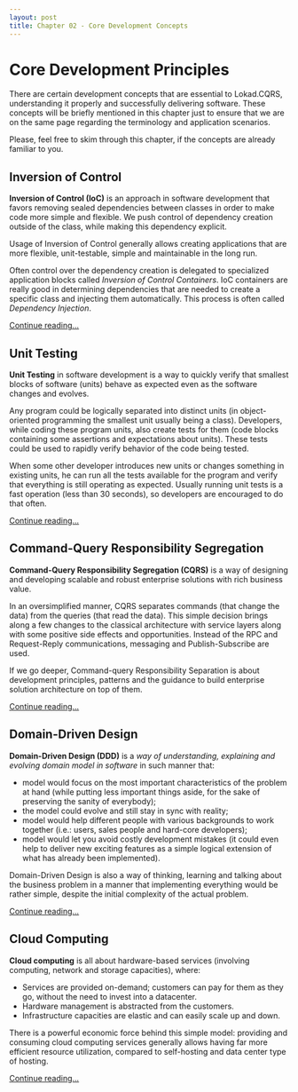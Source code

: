 ```yaml
---
layout: post
title: Chapter 02 - Core Development Concepts
---
```


Core Development Principles
===========================

There are certain development concepts that are essential to Lokad.CQRS, understanding it properly and successfully delivering software. These concepts will be briefly mentioned in this chapter just to ensure that we are on the same page regarding the terminology and application scenarios.

Please, feel free to skim through this chapter, if the concepts are already familiar to you.

Inversion of Control
--------------------

**Inversion of Control (IoC)** is an approach in software development that favors removing sealed dependencies between classes in order to make code more simple and flexible. We push control of dependency creation outside of the class, while making this dependency explicit.

Usage of Inversion of Control generally allows creating applications that are more flexible, unit-testable, simple and maintainable in the long run.

Often control over the dependency creation is delegated to specialized application blocks called _Inversion of Control Containers_. IoC containers are really good in determining dependencies that are needed to create a specific class and injecting them automatically. This process is often called _Dependency Injection_.

[Continue reading...](http://abdullin.com/wiki/inversion-of-control-ioc.html)

Unit Testing
------------

**Unit Testing** in software development is a way to quickly verify that smallest blocks of software (units) behave as expected even as the software changes and evolves.

Any program could be logically separated into distinct units (in object-oriented programming the smallest unit usually being a class). Developers, while coding these program units, also create tests for them (code blocks containing some assertions and expectations about units). These tests could be used to rapidly verify behavior of the code being tested.

When some other developer introduces new units or changes something in existing units, he can run all the tests available for the program and verify that everything is still operating as expected. Usually running unit tests is a fast operation (less than 30 seconds), so developers are encouraged to do that often.

[Continue reading...](http://abdullin.com/wiki/unit-testing.html)

Command-Query Responsibility Segregation
----------------------------------------

**Command-Query Responsibility Segregation (CQRS)** is a way of designing and developing scalable and robust enterprise solutions with rich business value.

In an oversimplified manner, CQRS separates commands (that change the data) from the queries (that read the data). This simple decision brings along a few changes to the classical architecture with service layers along with some positive side effects and opportunities. Instead of the RPC and Request-Reply communications, messaging and Publish-Subscribe are used.

If we go deeper, Command-query Responsibility Separation is about development principles, patterns and the guidance to build enterprise solution architecture on top of them.

[Continue reading...](http://abdullin.com/cqrs/)

Domain-Driven Design
--------------------

**Domain-Driven Design (DDD)** is a _way of understanding, explaining and evolving domain model in software_ in such manner that:

* model would focus on the most important characteristics of the problem at hand (while putting less important things aside, for the sake of preserving the sanity of everybody);
* the model could evolve and still stay in sync with reality;
* model would help different people with various backgrounds to work together (i.e.: users, sales people and hard-core developers);
* model would let you avoid costly development mistakes (it could even help to deliver new exciting features as a simple logical extension of what has already been implemented).

Domain-Driven Design is also a way of thinking, learning and talking about the business problem in a manner that implementing everything would be rather simple, despite the initial complexity of the actual problem.

[Continue reading...](http://abdullin.com/journal/2010/11/16/key-cqrs-ingredient.html)

Cloud Computing
---------------

**Cloud computing** is all about hardware-based services (involving computing, network and storage capacities), where:

* Services are provided on-demand; customers can pay for them as they go, without the need to invest into a datacenter.
* Hardware management is abstracted from the customers.
* Infrastructure capacities are elastic and can easily scale up and down.

There is a powerful economic force behind this simple model: providing and consuming cloud computing services generally allows having far more efficient resource utilization, compared to self-hosting and data center type of hosting.

[Continue reading...](http://abdullin.com/wiki/cloud-computing.html)
